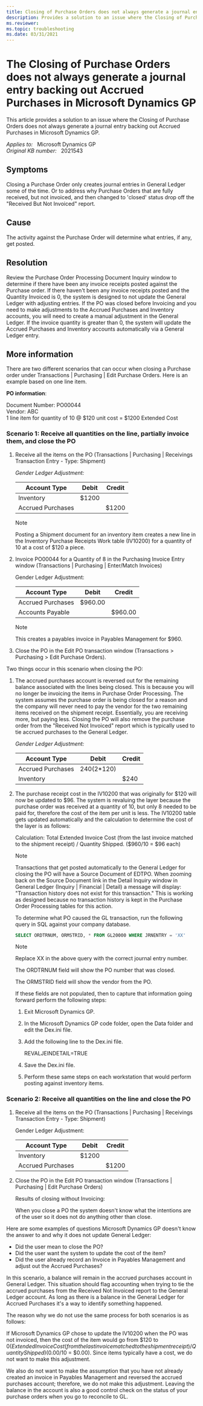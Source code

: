 ```yaml
---
title: Closing of Purchase Orders does not always generate a journal entry backing out Accrued Purchases
description: Provides a solution to an issue where the Closing of Purchase Orders does not always generate a journal entry backing out Accrued Purchases in Microsoft Dynamics GP.
ms.reviewer:
ms.topic: troubleshooting
ms.date: 03/31/2021
---
```

# The Closing of Purchase Orders does not always generate a journal entry backing out Accrued Purchases in Microsoft Dynamics GP

This article provides a solution to an issue where the Closing of Purchase Orders does not always generate a journal entry backing out Accrued Purchases in Microsoft Dynamics GP.

_Applies to:_ &nbsp; Microsoft Dynamics GP  
_Original KB number:_ &nbsp; 2021543

## Symptoms

Closing a Purchase Order only creates journal entries in General Ledger some of the time. Or to address why Purchase Orders that are fully received, but not invoiced, and then changed to 'closed' status drop off the "Received But Not Invoiced" report.

## Cause

The activity against the Purchase Order will determine what entries, if any, get posted.

## Resolution

Review the Purchase Order Processing Document Inquiry window to determine if there have been any invoice receipts posted against the Purchase order. If there haven't been any invoice receipts posted and the Quantity Invoiced is 0, the system is designed to not update the General Ledger with adjusting entries. If the PO was closed before Invoicing and you need to make adjustments to the Accrued Purchases and Inventory accounts, you will need to create a manual adjustment in the General Ledger. If the invoice quantity is greater than 0, the system will update the Accrued Purchases and Inventory accounts automatically via a General Ledger entry.

## More information

There are two different scenarios that can occur when closing a Purchase order under Transactions | Purchasing | Edit Purchase Orders. Here is an example based on one line item.

**PO information**:

Document Number: PO00044  
Vendor: ABC  
1 line item for quantity of 10 @ $120 unit cost = $1200 Extended Cost  

### Scenario 1: Receive all quantities on the line, partially invoice them, and close the PO

1. Receive all the items on the PO (Transactions | Purchasing | Receivings Transaction Entry - Type: Shipment)

    _Gender Ledger Adjustment:_  

    | Account Type| Debit| Credit |
    |---|---|---|
    |Inventory|$1200| |
    |Accrued Purchases||$1200|

    > [!NOTE]
    > Posting a Shipment document for an inventory item creates a new line in the Inventory Purchase Receipts Work table (IV10200) for a quantity of 10 at a cost of $120 a piece.

2. Invoice PO00044 for a Quantity of 8 in the Purchasing Invoice Entry window (Transactions | Purchasing | Enter/Match Invoices)

    Gender Ledger Adjustment:  

    | Account Type| Debit| Credit |
    |---|---|---|
    | Accrued Purchases|$960.00| |
    | Accounts Payable||$960.00|

    > [!NOTE]
    > This creates a payables invoice in Payables Management for $960.

3. Close the PO in the Edit PO transaction window (Transactions > Purchasing > Edit Purchase Orders).

Two things occur in this scenario when closing the PO:

1. The accrued purchases account is reversed out for the remaining balance associated with the lines being closed. This is because you will no longer be invoicing the items in Purchase Order Processing. The system assumes the purchase order is being closed for a reason and the company will never need to pay the vendor for the two remaining items received on the shipment receipt. Essentially, you are receiving more, but paying less.  Closing the PO will also remove the purchase order from the "Received Not Invoiced" report which is typically used to tie accrued purchases to the General Ledger.

    _Gender Ledger Adjustment:_  

    | Account Type| Debit| Credit |
    |---|---|---|
    | Accrued Purchases|$240 (2*$120)| |
    | Inventory|| $240|

2. The purchase receipt cost in the IV10200 that was originally for $120 will now be updated to $96. The system is revaluing the layer because the purchase order was received at a quantity of 10, but only 8 needed to be paid for, therefore the cost of the item per unit is less. The IV10200 table gets updated automatically and the calculation to determine the cost of the layer is as follows:

    Calculation: Total Extended Invoice Cost (from the last invoice matched to the shipment receipt) / Quantity Shipped. ($960/10 = $96 each)

    > [!NOTE]
    > Transactions that get posted automatically to the General Ledger for closing the PO will have a Source Document of EDTPO. When zooming back on the Source Document link in the Detail Inquiry window in General Ledger (Inquiry | Financial | Detail) a message will display: "Transaction history does not exist for this transaction." This is working as designed because no transaction history is kept in the Purchase Order Processing tables for this action.

    To determine what PO caused the GL transaction, run the following query in SQL against your company database.

    ```sql
    SELECT ORDTRNUM, ORMSTRID, * FROM GL20000 WHERE JRNENTRY = 'XX'
    ```

    > [!NOTE]
    > Replace XX in the above query with the correct journal entry number.

     The ORDTRNUM field will show the PO number that was closed.

     The ORMSTRID field will show the vendor from the PO.

    If these fields are not populated, then to capture that information going forward perform the following steps:

    1. Exit Microsoft Dynamics GP.
    2. In the Microsoft Dynamics GP code folder, open the Data folder and edit the Dex.ini file.
    3. Add the following line to the Dex.ini file.

        REVALJEINDETAIL=TRUE
    4. Save the Dex.ini file.
    5. Perform these same steps on each workstation that would perform posting against inventory items.  

### Scenario 2: Receive all quantities on the line and close the PO

1. Receive all the items on the PO (Transactions | Purchasing | Receivings Transaction Entry - Type: Shipment)

    Gender Ledger Adjustment:

    | Account Type|  Debit| Credit |
    |---|---|---|
    |Inventory|$1200||
    |Accrued Purchases||$1200|

2. Close the PO in the Edit PO transaction window (Transactions | Purchasing | Edit Purchase Orders)

    Results of closing without Invoicing:

    When you close a PO the system doesn't know what the intentions are of the user so it does not do anything other than close.

Here are some examples of questions Microsoft Dynamics GP doesn't know the answer to and why it does not update General Ledger:

- Did the user mean to close the PO?
- Did the user want the system to update the cost of the item?
- Did the user already record an Invoice in Payables Management and adjust out the Accrued Purchases?

In this scenario, a balance will remain in the accrued purchases account in General Ledger.  This situation should flag accounting when trying to tie the accrued purchases from the Received Not Invoiced report to the General Ledger account.  As long as there is a balance in the General Ledger for Accrued Purchases it's a way to identify something happened.  

The reason why we do not use the same process for both scenarios is as follows:

If Microsoft Dynamics GP chose to update the IV10200 when the PO was not invoiced, then the cost of the item would go from $120 to $0 (Extended Invoice Cost (from the last invoice matched to the shipment receipt) / Quantity Shipped) ($0.00/10 = $0.00). Since items typically have a cost, we do not want to make this adjustment.

We also do not want to make the assumption that you have not already created an invoice in Payables Management and reversed the accrued purchases account; therefore, we do not make this adjustment. Leaving the balance in the account is also a good control check on the status of your purchase orders when you go to reconcile to GL.
